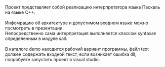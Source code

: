 Проект представляет собой реализацию интерпретатора языка Паскаль на языке С++. <br/>
<br/>
Инфомрацию об архитектуре и допустимом входном языке можно посмотреть в презентации.<br/>
Непосредственно сама интерпретация выполняется классом syntaxan определенным в модуле sall.<br/>
<br/>
В каталоге demo находится рабочий вариант программы, файл text должен содержать входной текст, если возникает ошибка dll, попробуйте запустить проект в visual studio.
